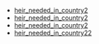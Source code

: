  - [heir_needed_in_country2](heir_needed_in_country2.md)
 - [heir_needed_in_country2](heir_needed_in_country2.md)
 - [heir_needed_in_country2](heir_needed_in_country2.md)
 - [heir_needed_in_country22](heir_needed_in_country22.md)
